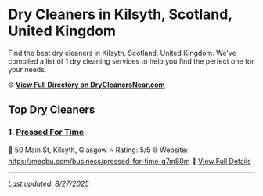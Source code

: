 # Dry Cleaners in Kilsyth, Scotland, United Kingdom

Find the best dry cleaners in Kilsyth, Scotland, United Kingdom. We've compiled a list of 1 dry cleaning services to help you find the perfect one for your needs.

🌐 **[View Full Directory on DryCleanersNear.com](https://drycleanersnear.com/city/United%20Kingdom/Scotland/Kilsyth)**

## Top Dry Cleaners

### 1. [Pressed For Time](https://drycleanersnear.com/dryCleaner/689408e7fa09c6c0709d97d4/pressed-for-time)
📍 50 Main St, Kilsyth, Glasgow
⭐ Rating: 5/5
🌐 Website: https://mecbu.com/business/pressed-for-time-q7m80m
🔗 [View Full Details](https://drycleanersnear.com/dryCleaner/689408e7fa09c6c0709d97d4/pressed-for-time)


---

*Last updated: 8/27/2025*
